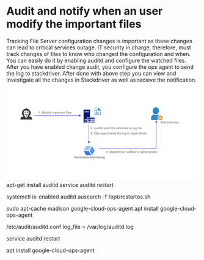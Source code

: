 # Audit and notify when an user modify the important files
Tracking File Server configuration changes is important as these changes can lead to critical services outage. IT security in charge, therefore, must track changes of files to know who changed the configuration and when. You can easily do it by enabling auditd and configure the watched files. After you have enabled change audit, you configure the ops agent to send the log to stackdriver. After done with above step you can view and investigate all the changes in Stackdriver as well as recieve the notification.

![Alt text](https://github.com/anhbuicsa/gcp-terraform/blob/master/alert-modify-file/hacker.png?raw=true "Title")
apt-get install auditd
service auditd restart

systemctl is-enabled auditd
ausearch -f  /opt/restartos.sh

sudo apt-cache madison google-cloud-ops-agent
apt install google-cloud-ops-agent




/etc/audit/auditd.conf
log_file = /var/log/auditd.log


service auditd restart


apt install google-cloud-ops-agent

